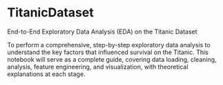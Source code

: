 # TitanicDataset

End-to-End Exploratory Data Analysis (EDA) on the Titanic Dataset

To perform a comprehensive, step-by-step exploratory data analysis to understand the key factors that influenced survival on the Titanic. This notebook will serve as a complete guide, covering data loading, cleaning, analysis, feature engineering, and visualization, with theoretical explanations at each stage.
